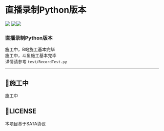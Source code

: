 直播录制Python版本
===========================
![](https://img.shields.io/badge/Python-3-green.svg) ![](https://img.shields.io/badge/requests-2.22.0-green.svg)![](https://img.shields.io/badge/PyExecJS-1.5.1-green.svg)
### 直播录制Python版本
施工中，B站施工基本完毕  
施工中，斗鱼施工基本完毕  
详情请参考 `test/RecordTest.py`

    
****
## :dolphin:施工中
施工中




## :dolphin:LICENSE
本项目基于SATA协议
